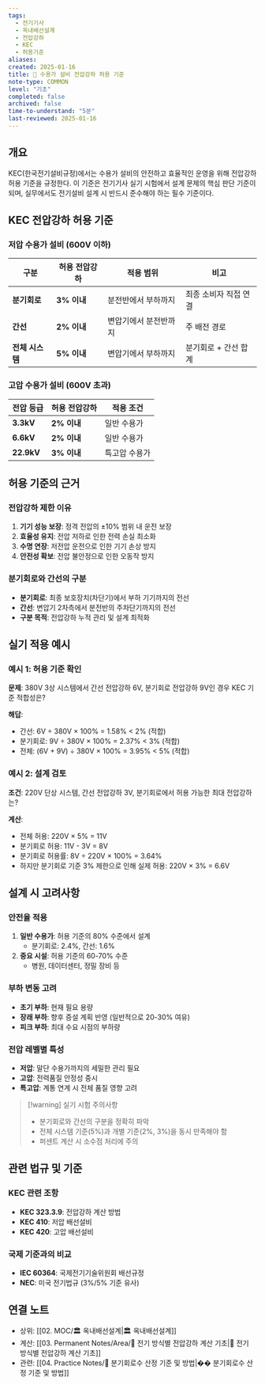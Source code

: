 ```yaml
---
tags:
  - 전기기사
  - 옥내배선설계
  - 전압강하
  - KEC
  - 허용기준
aliases: 
created: 2025-01-16
title: 📝 수용가 설비 전압강하 허용 기준
note-type: COMMON
level: "기초"
completed: false
archived: false
time-to-understand: "5분"
last-reviewed: 2025-01-16
---
```


## 개요
KEC(한국전기설비규정)에서는 수용가 설비의 안전하고 효율적인 운영을 위해 전압강하 허용 기준을 규정한다. 이 기준은 전기기사 실기 시험에서 설계 문제의 핵심 판단 기준이 되며, 실무에서도 전기설비 설계 시 반드시 준수해야 하는 필수 기준이다.

## KEC 전압강하 허용 기준

### 저압 수용가 설비 (600V 이하)

| 구분 | 허용 전압강하 | 적용 범위 | 비고 |
|------|-------------|----------|------|
| **분기회로** | **3% 이내** | 분전반에서 부하까지 | 최종 소비자 직접 연결 |
| **간선** | **2% 이내** | 변압기에서 분전반까지 | 주 배전 경로 |
| **전체 시스템** | **5% 이내** | 변압기에서 부하까지 | 분기회로 + 간선 합계 |

### 고압 수용가 설비 (600V 초과)

| 전압 등급 | 허용 전압강하 | 적용 조건 |
|----------|-------------|----------|
| **3.3kV** | **2% 이내** | 일반 수용가 |
| **6.6kV** | **2% 이내** | 일반 수용가 |
| **22.9kV** | **3% 이내** | 특고압 수용가 |

## 허용 기준의 근거

### 전압강하 제한 이유
1. **기기 성능 보장**: 정격 전압의 ±10% 범위 내 운전 보장
2. **효율성 유지**: 전압 저하로 인한 전력 손실 최소화
3. **수명 연장**: 저전압 운전으로 인한 기기 손상 방지
4. **안전성 확보**: 전압 불안정으로 인한 오동작 방지

### 분기회로와 간선의 구분
- **분기회로**: 최종 보호장치(차단기)에서 부하 기기까지의 전선
- **간선**: 변압기 2차측에서 분전반의 주차단기까지의 전선
- **구분 목적**: 전압강하 누적 관리 및 설계 최적화

## 실기 적용 예시

### 예시 1: 허용 기준 확인
**문제**: 380V 3상 시스템에서 간선 전압강하 6V, 분기회로 전압강하 9V인 경우 KEC 기준 적합성은?

**해답**:
- 간선: 6V ÷ 380V × 100% = 1.58% < 2% (적합)
- 분기회로: 9V ÷ 380V × 100% = 2.37% < 3% (적합)
- 전체: (6V + 9V) ÷ 380V × 100% = 3.95% < 5% (적합)

### 예시 2: 설계 검토
**조건**: 220V 단상 시스템, 간선 전압강하 3V, 분기회로에서 허용 가능한 최대 전압강하는?

**계산**:
- 전체 허용: 220V × 5% = 11V
- 분기회로 허용: 11V - 3V = 8V
- 분기회로 허용률: 8V ÷ 220V × 100% = 3.64%
- 하지만 분기회로 기준 3% 제한으로 인해 실제 허용: 220V × 3% = 6.6V

## 설계 시 고려사항

### 안전율 적용
1. **일반 수용가**: 허용 기준의 80% 수준에서 설계
   - 분기회로: 2.4%, 간선: 1.6%
2. **중요 시설**: 허용 기준의 60-70% 수준
   - 병원, 데이터센터, 정밀 장비 등

### 부하 변동 고려
- **초기 부하**: 현재 필요 용량
- **장래 부하**: 향후 증설 계획 반영 (일반적으로 20-30% 여유)
- **피크 부하**: 최대 수요 시점의 부하량

### 전압 레벨별 특성
- **저압**: 말단 수용가까지의 세밀한 관리 필요
- **고압**: 전력품질 안정성 중시
- **특고압**: 계통 연계 시 전체 품질 영향 고려

> [!warning] 실기 시험 주의사항
> - 분기회로와 간선의 구분을 정확히 파악
> - 전체 시스템 기준(5%)과 개별 기준(2%, 3%)을 동시 만족해야 함
> - 퍼센트 계산 시 소수점 처리에 주의

## 관련 법규 및 기준

### KEC 관련 조항
- **KEC 323.3.9**: 전압강하 계산 방법
- **KEC 410**: 저압 배선설비
- **KEC 420**: 고압 배선설비

### 국제 기준과의 비교
- **IEC 60364**: 국제전기기술위원회 배선규정
- **NEC**: 미국 전기법규 (3%/5% 기준 유사)

## 연결 노트
- 상위: [[02. MOC/🏛️ 옥내배선설계|🏛️ 옥내배선설계]]
- 계산: [[03. Permanent Notes/Area/📝 전기 방식별 전압강하 계산 기초|📝 전기 방식별 전압강하 계산 기초]]
- 관련: [[04. Practice Notes/📝 분기회로수 산정 기준 및 방법|�� 분기회로수 산정 기준 및 방법]] 